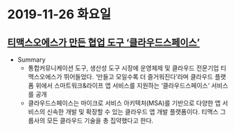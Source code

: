
# 2019-11-26 화요일

## [티맥스오에스가 만든 협업 도구 ‘클라우드스페이스’](http://www.bloter.net/archives/362394)
- Summary
  - 통합커뮤니케이션 도구, 생산성 도구 시장에 운영체제 및 클라우드 전문기업 티맥스오에스가 뛰어들었다. ‘만들고 모일수록 더 즐거워진다’라며 클라우드 플랫폼 위에서 스마트워크&라이프 앱 서비스를 지원하는 ‘클라우드스페이스‘ 서비스를 공개
  - 클라우드스페이스는 마이크로 서비스 아키텍처(MSA)를 기반으로 다양한 앱 서비스의 신속한 개발 및 확장할 수 있는 클라우드 앱 개발 플랫폼이다. 티맥스 그룹사의 모든 클라우드 기술을 총 집약했다고 한다.
  
